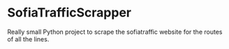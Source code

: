 # SofiaTrafficScrapper
Really small Python project to scrape the sofiatraffic website for the routes of all the lines.